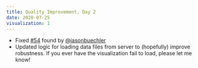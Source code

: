 ```yaml
---
title: Quality Improvement, Day 2
date: 2020-07-25
visualization: 1
---
```


- Fixed [#54](https://github.com/wadefagen/91-DIVOC/issues/54) found by [@jasonbuechler](https://github.com/jasonbuechler)
- Updated logic for loading data files from server to (hopefully) improve robustness.  If you ever have the visualization fail to load, please let me know!

